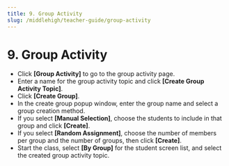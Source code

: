 ```yaml
---
title: 9. Group Activity
slug: /middlehigh/teacher-guide/group-activity
---
```


# 9. Group Activity

- Click **\[Group Activity]** to go to the group activity page.
- Enter a name for the group activity topic and click **\[Create Group Activity Topic]**.
- Click **\[Create Group]**.
- In the create group popup window, enter the group name and select a group creation method.
- If you select **\[Manual Selection]**, choose the students to include in that group and click **\[Create]**.
- If you select **\[Random Assignment]**, choose the number of members per group and the number of groups, then click **\[Create]**.
- Start the class, select **\[By Group]** for the student screen list, and select the created group activity topic.
